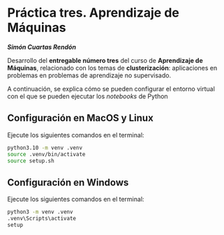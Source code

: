 # **Práctica tres.** Aprendizaje de Máquinas

***Simón Cuartas Rendón***

Desarrollo del **entregable número tres** del curso de **Aprendizaje de Máquinas**, relacionado con los temas de **clusterización**: aplicaciones en problemas en problemas de aprendizaje no supervisado.

A continuación, se explica cómo se pueden configurar el entorno virtual con el que se pueden ejecutar los *notebooks* de Python 

## Configuración en MacOS y Linux

Ejecute los siguientes comandos en el terminal:

```bash
python3.10 -m venv .venv
source .venv/bin/activate
source setup.sh
```

## Configuración en Windows

Ejecute los siguientes comandos en el terminal:

```bash
python3 -m venv .venv
.venv\Scripts\activate
setup
```